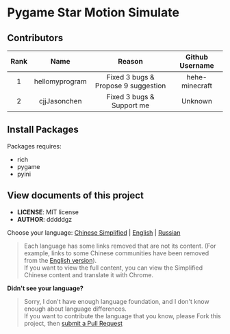 # Pygame Star Motion Simulate

## Contributors

| Rank |      Name      |               Reason                | Github Username |
|:----:|:--------------:|:-----------------------------------:|:---------------:|
|  1   | hellomyprogram | Fixed 3 bugs & Propose 9 suggestion | hehe-minecraft  |
|  2   |  cjjJasonchen  |      Fixed 3 bugs & Support me      |     Unknown     |

## Install Packages

Packages requires:

- rich
- pygame
- pyini

## View documents of this project

- **LICENSE**: MIT license
- **AUTHOR**: dddddgz

Choose your language: [Chinese Simplified](README-zh.md) | [English](README-en.md) | [Russian](README-ru.md)

> Each language has some links removed that are not its content. (For example, links to some Chinese communities have been removed from the [English version](README-en.md)).  
> If you want to view the full content, you can view the Simplified Chinese content and translate it with Chrome.

**Didn't see your language?**  
> Sorry, I don't have enough language foundation, and I don't know enough about language differences.  
> If you want to contribute the language that you know, please Fork this project, then [submit a Pull Request](https://github.com/dddddgz/star-motion-simulate/pulls)
